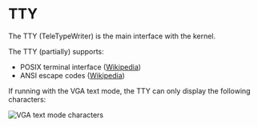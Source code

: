 # TTY

The TTY (TeleTypeWriter) is the main interface with the kernel.

The TTY (partially) supports:
- POSIX terminal interface ([Wikipedia](https://en.wikipedia.org/wiki/POSIX_terminal_interface))
- ANSI escape codes ([Wikipedia](https://en.wikipedia.org/wiki/ANSI_escape_code))

If running with the VGA text mode, the TTY can only display the following characters:

![VGA text mode characters](https://upload.wikimedia.org/wikipedia/commons/6/6d/Codepage-737.png)
